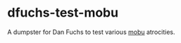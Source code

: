 # dfuchs-test-mobu

A dumpster for Dan Fuchs to test various [mobu](https://github.com/lsst-sqre/mobu) atrocities.
